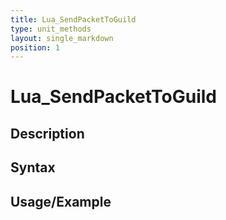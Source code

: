 ```yaml
---
title: Lua_SendPacketToGuild
type: unit_methods
layout: single_markdown
position: 1
---
```


# Lua_SendPacketToGuild

## Description

## Syntax

## Usage/Example


